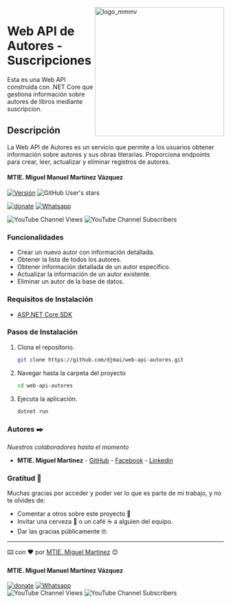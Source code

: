 <img width="300px" align="right" alt="logo_mmmv" src="https://mmartinezdev.com/wp-content/uploads/2023/05/cropped-Red-M-Letter-Mosaic-Logo-Template-2-100x62.png">

# Web API de Autores - Suscripciones

Esta es una Web API construida con .NET Core que gestiona información sobre autores de libros mediante suscripcion.

## Descripción

La Web API de Autores es un servicio que permite a los usuarios obtener información sobre autores y sus obras literarias. Proporciona endpoints para crear, leer, actualizar y eliminar registros de autores.

#### MTIE. Miguel Manuel Martínez Vázquez

[![Versión](https://img.shields.io/badge/Versión-1.3.0-blue.svg)](https://github.com/djmai/WebAPIAutores-Net-Core/releases/tag/v1.3.0)  ![GitHub User's stars](https://img.shields.io/github/stars/djmai)

[![donate](https://www.paypalobjects.com/es_ES/i/btn/btn_donate_SM.gif)](https://paypal.me/IngMiguelMartinez?locale.x=es_XC)  [![Whatsapp](https://img.shields.io/badge/WhatsApp-25D366?style=for-the-badge&logo=whatsapp&logoColor=white)](https://wa.link/7trr5f)

![YouTube Channel Views](https://img.shields.io/youtube/channel/views/UCs-r-rohe5U2qoxI-m0QZIg) ![YouTube Channel Subscribers](https://img.shields.io/youtube/channel/subscribers/UCs-r-rohe5U2qoxI-m0QZIg)

### Funcionalidades

- Crear un nuevo autor con información detallada.
- Obtener la lista de todos los autores.
- Obtener información detallada de un autor específico.
- Actualizar la información de un autor existente.
- Eliminar un autor de la base de datos.

### Requisitos de Instalación

- [ASP.NET Core SDK](https://dotnet.microsoft.com/download/dotnet)

### Pasos de Instalación

1. Clona el repositorio.

   ```bash
   git clone https://github.com/djmai/web-api-autores.git
   ```

2. Navegar hasta la carpeta del proyecto

   ```bash
   cd web-api-autores
   ```

3. Ejecuta la aplicación.

   ```bash
   dotnet run
   ```


### Autores ✒️

_Nuestros colaboradores hasta el momento_

- **MTIE. Miguel Martinez** - [GitHub](https://github.com/djmai) - [Facebook](https://fb.com/mmmv8) - [Linkedin](https://linkedin.com/in/mmartinezdev)


### Gratitud 🎁

Muchas gracias por acceder y poder ver lo que es parte de mi trabajo, y no te olvides de:

- Comentar a otros sobre este proyecto 📢
- Invitar una cerveza 🍺 o un café ☕ a alguien del equipo.
- Dar las gracias públicamente 🤓.

---

⌨️ con ❤️ por [MTIE. Miguel Martinez](https://github.com/djmai) 😊

#### MTIE. Miguel Manuel Martínez Vázquez

[![donate](https://www.paypalobjects.com/es_ES/i/btn/btn_donate_SM.gif)](https://paypal.me/IngMiguelMartinez?locale.x=es_XC)  [![Whatsapp](https://img.shields.io/badge/WhatsApp-25D366?style=for-the-badge&logo=whatsapp&logoColor=white)](https://wa.link/7trr5f)  
![YouTube Channel Views](https://img.shields.io/youtube/channel/views/UCs-r-rohe5U2qoxI-m0QZIg) ![YouTube Channel Subscribers](https://img.shields.io/youtube/channel/subscribers/UCs-r-rohe5U2qoxI-m0QZIg)